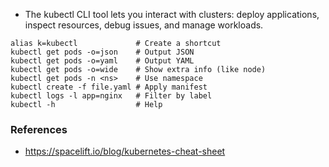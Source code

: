 - The kubectl CLI tool lets you interact with clusters: deploy applications, inspect resources, debug issues, and manage workloads.

```
alias k=kubectl             # Create a shortcut
kubectl get pods -o=json    # Output JSON
kubectl get pods -o=yaml    # Output YAML
kubectl get pods -o=wide    # Show extra info (like node)
kubectl get pods -n <ns>    # Use namespace
kubectl create -f file.yaml # Apply manifest
kubectl logs -l app=nginx   # Filter by label
kubectl -h                  # Help
```

### References
- https://spacelift.io/blog/kubernetes-cheat-sheet
